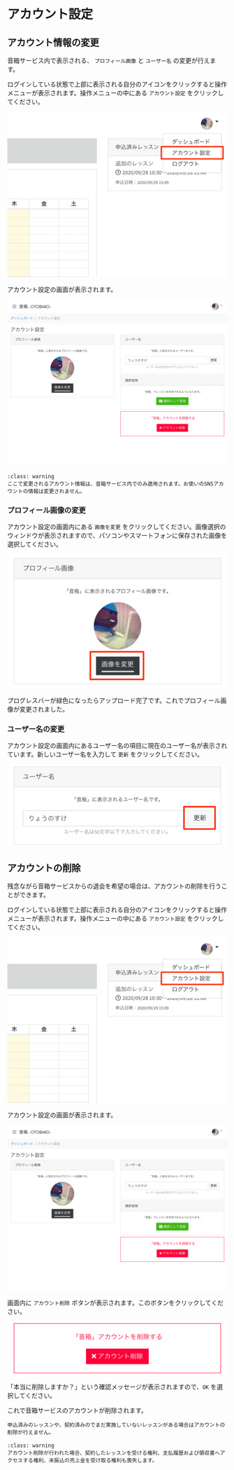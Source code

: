 # アカウント設定

## アカウント情報の変更

音箱サービス内で表示される、 `プロフィール画像` と `ユーザー名` の変更が行えます。

ログインしている状態で上部に表示される自分のアイコンをクリックすると操作メニューが表示されます。操作メニューの中にある `アカウント設定` をクリックしてください。

![](img/menu_account.png)

アカウント設定の画面が表示されます。

![](img/member_account.png)

```{admonition} 注意事項
:class: warning
ここで変更されるアカウント情報は、音箱サービス内でのみ適用されます。お使いのSNSアカウントの情報は変更されません。
```

### プロフィール画像の変更

アカウント設定の画面内にある `画像を変更` をクリックしてください。画像選択のウィンドウが表示されますので、パソコンやスマートフォンに保存された画像を選択してください。

![](img/member_account_profile.png)

プログレスバーが緑色になったらアップロード完了です。これでプロフィール画像が変更されました。

### ユーザー名の変更

アカウント設定の画面内にあるユーザー名の項目に現在のユーザー名が表示されています。新しいユーザー名を入力して `更新` をクリックしてください。

![](img/member_account_username.png)

## アカウントの削除

残念ながら音箱サービスからの退会を希望の場合は、アカウントの削除を行うことができます。

ログインしている状態で上部に表示される自分のアイコンをクリックすると操作メニューが表示されます。操作メニューの中にある `アカウント設定` をクリックしてください。

![](img/menu_account.png)

アカウント設定の画面が表示されます。

![](img/member_account.png)

画面内に `アカウント削除` ボタンが表示されます。このボタンをクリックしてください。

![](img/member_account_delete.png)

「本当に削除しますか？」という確認メッセージが表示されますので、`OK` を選択してください。

これで音箱サービスのアカウントが削除されます。

```{tip}
申込済みのレッスンや、契約済みのでまだ実施していないレッスンがある場合はアカウントの削除が行えません。
```

```{admonition} 注意事項
:class: warning
アカウント削除が行われた場合、契約したレッスンを受ける権利、支払履歴および領収書へアクセスする権利、未振込の売上金を受け取る権利も喪失します。
```
